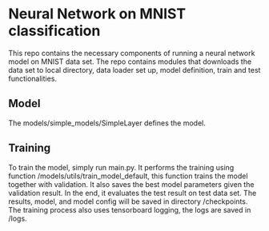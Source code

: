 # Neural Network on MNIST classification
This repo contains the necessary components of running a neural network model on MNIST data set. The repo contains modules that downloads the data set to local directory, data loader set up, model definition, train and test functionalities. 

## Model
The models/simple_models/SimpleLayer defines the model.

## Training
To train the model, simply run main.py. It performs the training using function /models/utils/train_model_default, this function trains the model together with validation. It also saves the best model parameters given the validation result. In the end, it evaluates the test result on test data set. The results, model, and model config will be saved in directory /checkpoints. The training process also uses tensorboard logging, the logs are saved in /logs.